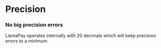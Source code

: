 # Precision

### No big precision errors

LlamaPay operates internally with 20 decimals which will keep precision errors to a minimum.
